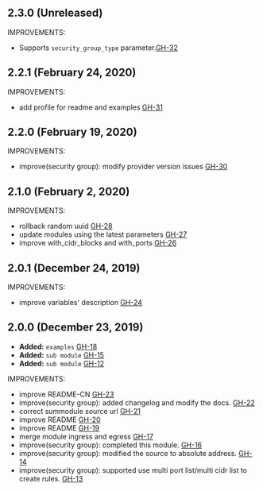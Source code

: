## 2.3.0 (Unreleased)

IMPROVEMENTS:

- Supports `security_group_type` parameter.[GH-32](https://github.com/terraform-alicloud-modules/terraform-alicloud-security-group/pull/32)

## 2.2.1 (February 24, 2020)

IMPROVEMENTS:

- add profile for readme and examples [GH-31](https://github.com/terraform-alicloud-modules/terraform-alicloud-vpc/pull/31)

## 2.2.0 (February 19, 2020)

IMPROVEMENTS:

- improve(security group): modify provider version issues [GH-30](https://github.com/terraform-alicloud-modules/terraform-alicloud-security-group/pull/30)

## 2.1.0 (February 2, 2020)

IMPROVEMENTS:

- rollback random uuid [GH-28](https://github.com/terraform-alicloud-modules/terraform-alicloud-security-group/pull/28)
- update modules using the latest parameters [GH-27](https://github.com/terraform-alicloud-modules/terraform-alicloud-security-group/pull/27)
- improve with_cidr_blocks and with_ports [GH-26](https://github.com/terraform-alicloud-modules/terraform-alicloud-security-group/pull/26)

## 2.0.1 (December 24, 2019)

IMPROVEMENTS:

- improve variables' description [GH-24](https://github.com/terraform-alicloud-modules/terraform-alicloud-security-group/pull/24)

## 2.0.0 (December 23, 2019)

- **Added:** `examples` [GH-18](https://github.com/terraform-alicloud-modules/terraform-alicloud-security-group/pull/18)
- **Added:** `sub module` [GH-15](https://github.com/terraform-alicloud-modules/terraform-alicloud-security-group/pull/15)
- **Added:** `sub module` [GH-12](https://github.com/terraform-alicloud-modules/terraform-alicloud-security-group/pull/12)

IMPROVEMENTS:

- improve README-CN [GH-23](https://github.com/terraform-alicloud-modules/terraform-alicloud-security-group/pull/23)
- improve(security group): added changelog and modify the docs. [GH-22](https://github.com/terraform-alicloud-modules/terraform-alicloud-security-group/pull/22)
- correct summodule source url  [GH-21](https://github.com/terraform-alicloud-modules/terraform-alicloud-security-group/pull/21)
- improve README  [GH-20](https://github.com/terraform-alicloud-modules/terraform-alicloud-security-group/pull/20)
- improve README  [GH-19](https://github.com/terraform-alicloud-modules/terraform-alicloud-security-group/pull/19)
- merge module ingress and egress  [GH-17](https://github.com/terraform-alicloud-modules/terraform-alicloud-security-group/pull/17)
- improve(security group): completed this module.   [GH-16](https://github.com/terraform-alicloud-modules/terraform-alicloud-security-group/pull/16)
- improve(security group): modified the source to absolute address.  [GH-14](https://github.com/terraform-alicloud-modules/terraform-alicloud-security-group/pull/14)
- improve(security group): supported use multi port list/multi cidr list to create rules.  [GH-13](https://github.com/terraform-alicloud-modules/terraform-alicloud-security-group/pull/13)
